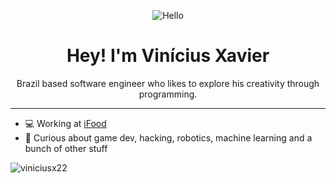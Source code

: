 <p align="center">
  <img src="https://hellos-kappa.vercel.app/?width=200&height=100&borderRadius=50,50,10,50" alt="Hello"/>
</p>

<h1 align="center">
Hey! I'm Vinícius Xavier
</h1>

<p align="center">
Brazil based software engineer who likes to explore his creativity through programming.
</p>

<hr>

- 💻 Working at [iFood](https://carreiras.ifood.com.br/)
- 🔎 Curious about game dev, hacking, robotics, machine learning and a bunch of other stuff

<img src="https://komarev.com/ghpvc/?username=viniciusx22" alt="viniciusx22" />